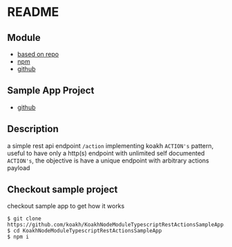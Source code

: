 # README

## Module

- [based on repo](https://github.com/koakh/KoakhNodeModuleTypescriptStarter)
- [npm](https://www.npmjs.com/package/@koakh/typescript-rest-actions-api)
- [github](https://github.com/koakh/KoakhNodeModuleTypescriptRestActions.git)

## Sample App Project

- [github](https://github.com/koakh/KoakhNodeModuleTypescriptRestActionsSampleApp)

## Description

a simple rest api endpoint `/action` implementing koakh `ACTION's` pattern, useful to have only a http(s) endpoint with unlimited self documented `ACTION's`, the objective is have a unique endpoint with arbitrary actions payload

## Checkout sample project

checkout sample app to get how it works

```shell
$ git clone https://github.com/koakh/KoakhNodeModuleTypescriptRestActionsSampleApp.git
$ cd KoakhNodeModuleTypescriptRestActionsSampleApp
$ npm i
```

